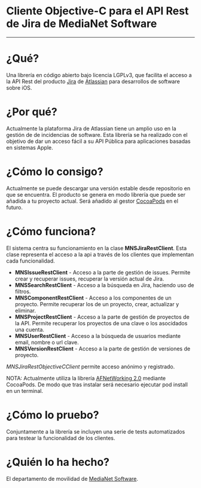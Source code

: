 # Cliente Objective-C para el API Rest de Jira de MediaNet Software
--------------


# ¿Qué?
Una librería en código abierto bajo licencia LGPLv3, que facilita el acceso a la API Rest del producto [Jira](https://www.atlassian.com/software/jira) de [Atlassian](https://www.atlassian.com/) para desarrollos de software sobre iOS.

# ¿Por qué?
Actualmente la plataforma Jira de Atlassian tiene un amplio uso en la gestión de de incidencias de software. Esta librería se ha realizado con el objetivo de dar un acceso fácil a su API Pública para aplicaciones basadas en sistemas Apple.

# ¿Cómo lo consigo?
Actualmente se puede descargar una versión estable desde repositorio en que se encuentra. El producto se genera en modo librería que puede ser añadida a tu proyecto actual.
Será añadido al gestor [CocoaPods](http://cocoapods.org/) en el futuro.

# ¿Cómo funciona?
El sistema centra su funcionamiento en la clase **MNSJiraRestClient**. Esta clase representa el acceso a la api a través de los clientes que implementan cada funcionalidad.

- **MNSIssueRestClient** - Acceso a la parte de gestión de issues. Permite crear y recuperar issues, recuperar la versión actual de Jira.  
- **MNSSearchRestClient** - Acceso a la búsqueda en Jira, haciendo uso de filtros. 
- **MNSComponentRestClient** - Acceso a los componentes de un proyecto. Permite recuperar los de un proyecto, crear, actualizar y eliminar.
- **MNSProjectRestClient** - Acceso a la parte de gestión de proyectos de la API. Permite recuperar los proyectos de una clave o los asocidados una cuenta.
- **MNSUserRestClient** - Acceso a la búsqueda de usuarios mediante email, nombre o url clave.
- **MNSVersionRestClient** - Acceso a la parte de gestión de versiones de proyecto. 

*MNSJiraRestObjectiveCClient* permite acceso anónimo y registrado.

NOTA: Actualmente utiliza la librería [AFNetWorking 2.0](http://afnetworking.com/) mediante CocoaPods. De modo que tras instalar será necesario ejecutar pod install en un terminal. 


# ¿Cómo lo pruebo?
Conjuntamente a la librería se incluyen una serie de tests automatizados para testear la funcionalidad de los clientes.


# ¿Quién lo ha hecho?
El departamento de movilidad de [MediaNet Software](http://www.medianet.es).